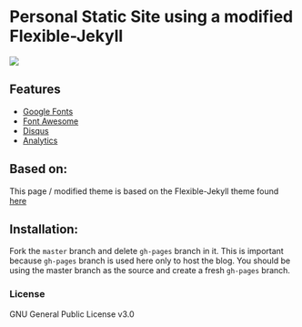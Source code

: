 # Personal Static Site using a modified Flexible-Jekyll

![](https://placekitten.com/900/600)

## Features

- [Google Fonts](https://fonts.google.com/)
- [Font Awesome](http://fontawesome.io/)
- [Disqus](https://disqus.com/)
- [Analytics](https://analytics.google.com/analytics/web/)

## Based on:

This page / modified theme is based on the Flexible-Jekyll theme found [here](https://github.com/artemsheludko/flexible-jekyll/)

## Installation:

Fork the ``master`` branch and delete ``gh-pages`` branch in it. This is important because ``gh-pages`` branch is used here only to host the blog. You should be using the master branch as the source and create a fresh ``gh-pages`` branch.

### License

GNU General Public License v3.0
